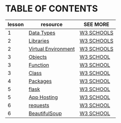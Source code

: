 # TABLE OF CONTENTS

| lesson | resource | SEE MORE |
| - | - | - |
| 1 | [Data Types](https://github.com/mvecchione145/python-quickstart/blob/main/resources/data_types.md) | [W3 SCHOOLS](https://www.w3schools.com/python/python_datatypes.asp) |
| 2 | [Libraries](https://github.com/mvecchione145/python-quickstart/blob/main/resources/libraries.md) | [W3 SCHOOLS]() |
| 2 | [Virtual Environment](https://github.com/mvecchione145/python-quickstart/blob/main/resources/virtual_env.md) | [W3 SCHOOLS]() |
| 3 | [Objects]() | [W3 SCHOOL]() |
| 3 | [Function]() | [W3 SCHOOL]() |
| 3 | [Class]() | [W3 SCHOOL]() |
| 4 | [Packages](https://github.com/mvecchione145/python-quickstart/blob/main/resources/packages.md) | [W3 SCHOOL]() |
| 5 | [flask](https://github.com/mvecchione145/python-quickstart/blob/main/resources/flask.md) | [W3 SCHOOL]() |
| 5 | [App Hosting](https://github.com/mvecchione145/python-quickstart/blob/main/resources/hosting.md) | [W3 SCHOOL]() |
| 6 | [requests](https://github.com/mvecchione145/python-quickstart/blob/main/resources/requests.md) | [W3 SCHOOL]() |
| 6 | [BeautifulSoup](https://github.com/mvecchione145/python-quickstart/blob/main/resources/beautifulsoup.md) | [W3 SCHOOL]() 
